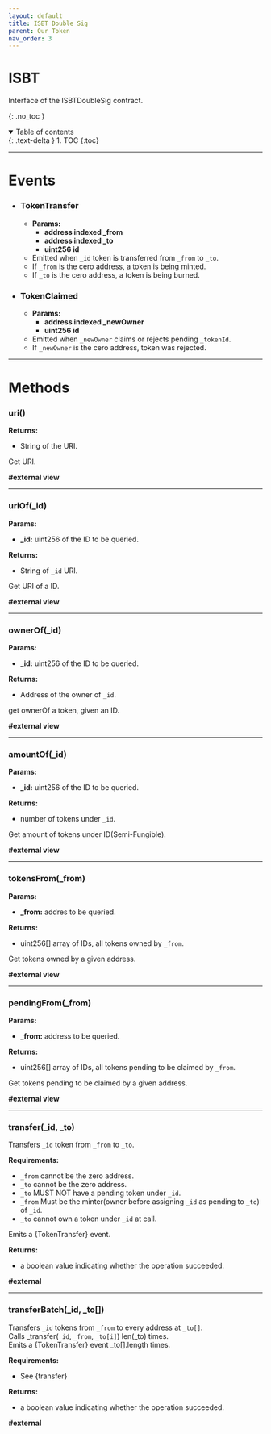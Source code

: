 ```yaml
---
layout: default
title: ISBT Double Sig
parent: Our Token
nav_order: 3
---
```


# ISBT

Interface of the ISBTDoubleSig contract.


{: .no_toc }

<details open markdown="block">
  <summary>
    Table of contents
  </summary>
  {: .text-delta }
1. TOC
{:toc}
</details>

---

# __Events__

* ### TokenTransfer
    * __Params:__
        * __address indexed \_from__
        * __address indexed \_to__ 
        * __uint256 id__ 

    - Emitted when `_id` token is transferred from `_from` to `_to`.  
    - If `_from` is the cero address, a token is being minted. 
    - If `_to` is the cero address, a token is being burned.


* ### TokenClaimed
    * __Params:__
        * __address indexed \_newOwner__
        * __uint256 id__ 

    - Emitted when `_newOwner` claims or rejects pending `_tokenId`.  
    - If `_newOwner` is the cero address, token was rejected.

---

# __Methods__

### uri()

__Returns:__
* String of the URI.

Get URI.  

__#external view__

---

### uriOf(_id)

__Params:__
* __\_id:__ uint256 of the ID to be queried.

__Returns:__
* String of `_id` URI.

Get URI of a ID.  

__#external view__

---

### ownerOf(_id)

__Params:__
* __\_id:__ uint256 of the ID to be queried.

__Returns:__
* Address of the owner of `_id`.

get ownerOf a token, given an ID.  

__#external view__

---

### amountOf(_id)

__Params:__
* __\_id:__ uint256 of the ID to be queried.

__Returns:__
* number of tokens under `_id`.

Get amount of tokens under ID(Semi-Fungible).  

__#external view__

---

### tokensFrom(_from)

__Params:__
* __\_from:__ addres to be queried.

__Returns:__
* uint256[] array of IDs, all tokens owned by `_from`.

Get tokens owned by a given address.

__#external view__

---

### pendingFrom(_from)

__Params:__
* __\_from:__ address to be queried.

__Returns:__
* uint256[] array of IDs, all tokens pending to be claimed by `_from`.

Get tokens pending to be claimed by a given address.

__#external view__

---

### transfer(_id, _to)

Transfers `_id` token from `_from` to `_to`.

__Requirements:__
- `_from` cannot be the zero address.
- `_to` cannot be the zero address.
- `_to` MUST NOT have a pending token under `_id`.
- `_from` Must be the minter(owner before assigning `_id` as pending to `_to`) of `_id`.
- `_to` cannot own a token under `_id` at call.
     
Emits a {TokenTransfer} event.

__Returns:__
* a boolean value indicating whether the operation succeeded.

__#external__

---

### transferBatch(_id, _to[])

Transfers `_id` tokens from `_from` to every address at `_to[]`.   
Calls _transfer(`_id`, `_from`, `_to[i]`) len(_to) times.  
Emits a {TokenTransfer} event _to[].length times. 

__Requirements:__
* See {transfer}  

__Returns:__
* a boolean value indicating whether the operation succeeded.

__#external__

